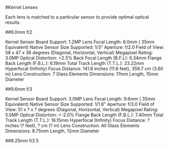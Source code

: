 #Kernel Lenses

Each lens is matched to a particular sensor to provide optimal optical results.

##6.0mm f/2

Kernel Sensor Board Support: 1.2MP
Lens Focal Length: 6.0mm (   35mm Equivalent)
Native Sensor Size Supported: 1/3"
Aperture: f/2.0
Field of View: 58 x 47 x 38 degrees (Diagonal, Horizontal, Vertical)
Megapixel Rating: 3.0MP
Optical Distortion: <2.5%
Back Focal Length (B.F.L): 6.34mm
Flange Back Length (F.B.L.): 6.19mm
Total Track Length (T.T.L.): 23.22mm
Hyperfocal (Infinity) Focus Distance: 141.6 inches (11.8 feet), 359.7 cm (3.60 m)
Lens Construction: 7 Glass Elements
Dimensions: 17mm Length, 15mm Diameter

##9.6mm f/3

Kernel Sensor Board Support: 3.0MP
Lens Focal Length: 9.6mm (   35mm Equivalent)
Native Sensor Size Supported: 1/1.8"
Aperture: f/3.0
Field of View: 51 x ? x ? degrees (Diagonal, Horizontal, Vertical)
Megapixel Rating: 5.0MP
Optical Distortion: <-2.0%
Flange Back Length (F.B.L.): 7.40mm
Total Track Length (T.T.L.): 16.15mm
Hyperfocal (Infinity) Focus Distance: ? inches (? feet), ? cm (? m)
Lens Construction: All Glass Elements
Dimensions: 8.75mm Length, 12mm Diameter

##8.25mm f/2.5